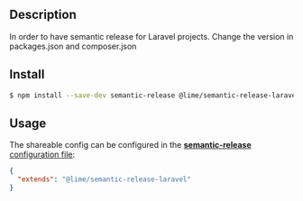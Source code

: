 ## Description
In order to have semantic release for Laravel projects.
Change the version in packages.json and composer.json

## Install

```bash
$ npm install --save-dev semantic-release @lime/semantic-release-laravel
```

## Usage

The shareable config can be configured in the [**semantic-release** configuration file](https://github.com/semantic-release/semantic-release/blob/master/docs/usage/configuration.md#configuration):

```json
{
  "extends": "@lime/semantic-release-laravel"
}
```
